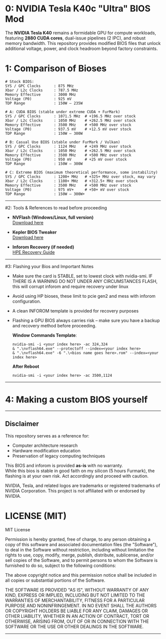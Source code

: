 # 0: NVIDIA Tesla K40c "Ultra" BIOS Mod

The **NVIDIA Tesla K40** remains a formidable GPU for compute workloads, featuring **2880 CUDA cores**, dual-issue pipelines (2 IPC), and robust memory bandwidth. This repository provides modified BIOS files that unlock additional voltage, power, and clock headroom beyond factory constraints.

# 1: Comparison of Bioses
```
# Stock BIOS:
SYS / GPC Clocks      : 875 MHz
Xbar / L2c Clocks     : 787.5 MHz
Memory Effective      : 3000 MHz
Voltage (P0)          : 925 mV
TDP Range             : 150W – 235W
```

```
# A: CUDA BIOS (stable under extreme CUDA + FurMark)
SYS / GPC Clocks      : 1071.5 MHz  # +196.5 MHz over stock
Xbar / L2c Clocks     : 1050 MHz    # +262.5 MHz over stock
Memory Effective      : 3500 MHz    # +500 MHz over stock
Voltage (P0)          : 937.5 mV    # +12.5 mV over stock
TDP Range             : 150W – 300W
```

```
# B: Casual Use BIOS (stable under FurMark / Vulkan)
SYS / GPC Clocks      : 1124 MHz    # +249 MHz over stock
Xbar / L2c Clocks     : 1050 MHz    # +262.5 MHz over stock
Memory Effective      : 3500 MHz    # +500 MHz over stock
Voltage (P0)          : 950 mV      # +25 mV over stock
TDP Range             : 150W – 300W
```

```
# C: Extreme BIOS (maximum theoretical performance, some instability)
SYS / GPC Clocks      : 1200+ MHz   # +325+ MHz over stock, may vary
Xbar / L2c Clocks     : 1100+ MHz   # +312.5+ MHz over stock
Memory Effective      : 3500 MHz    # +500 MHz over stock
Voltage (P0)          : 975 mV+     # +50+ mV over stock
TDP Range             : 150W – 300W+
```
---

#2: Tools & References to read before proceeding
- **NVFlash (Windows/Linux, full version)**  
  [Download here](https://www.techpowerup.com/download/nvidia-nvflash/)  

- **Kepler BIOS Tweaker**  
  [Download here](https://www.techpowerup.com/download/kepler-bios-tweaker/)  

- **Inforom Recovery (if needed)**  
  [HPE Recovery Guide](https://support.hpe.com/hpesc/public/docDisplay?docId=sf000073504en_us&docLocale=en_US)  

---

#3: Flashing your Bios and Important Notes
- Make sure the card is STABLE, set to lowest clock with nvidia-smi. IF THERE IS A WARNING DO NOT UNDER ANY CIRCUMSTANCES FLASH, this will corrupt inforom and require recovery under linux
- Avoid using HP bioses, these limit to pcie gen2 and mess with inforom configuration.
- A clean INFOROM template is provided for recovery purposes
- Flashing a GPU BIOS always carries risk – make sure you have a backup and recovery method before proceeding.  

  **Window Commands Template**:
  ```
  nvidia-smi -i <your index here> -ac 324,324
  & ".\nvflash64.exe" --protectoff --index=<your index here>
  & ".\nvflash64.exe" -6 ".\<bios name goes here>.rom" --index=<your index here>
  ```

  **After Reboot**
  ```
  nvidia-smi -i <your index here> -ac 3500,1124
  ```
---

# 4: Making a custom BIOS yourself

---
## Disclaimer
This repository serves as a reference for:
- Computer architecture research
- Hardware modification education
- Preservation of legacy computing techniques

This BIOS and inforom is provided **as-is** with no warranty.  
While this bios is stable in good faith on my silicon (5 hours Furmark), the flashing is at your own risk. Act accordingly and proceed with caution.

NVIDIA, Tesla, and related logos are trademarks or registered trademarks of NVIDIA Corporation. This project is not affiliated with or endorsed by NVIDIA.

# LICENSE (MIT)

MIT License

Permission is hereby granted, free of charge, to any person obtaining a copy
of this software and associated documentation files (the "Software"), to deal
in the Software without restriction, including without limitation the rights
to use, copy, modify, merge, publish, distribute, sublicense, and/or sell
copies of the Software, and to permit persons to whom the Software is
furnished to do so, subject to the following conditions:

The above copyright notice and this permission notice shall be included in all
copies or substantial portions of the Software.

THE SOFTWARE IS PROVIDED "AS IS", WITHOUT WARRANTY OF ANY KIND, EXPRESS OR
IMPLIED, INCLUDING BUT NOT LIMITED TO THE WARRANTIES OF MERCHANTABILITY,
FITNESS FOR A PARTICULAR PURPOSE AND NONINFRINGEMENT. IN NO EVENT SHALL THE
AUTHORS OR COPYRIGHT HOLDERS BE LIABLE FOR ANY CLAIM, DAMAGES OR OTHER
LIABILITY, WHETHER IN AN ACTION OF CONTRACT, TORT OR OTHERWISE, ARISING FROM,
OUT OF OR IN CONNECTION WITH THE SOFTWARE OR THE USE OR OTHER DEALINGS IN THE
SOFTWARE.


---
